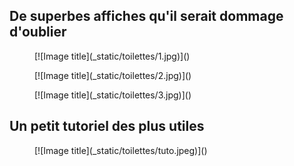 ## De superbes affiches qu'il serait dommage d'oublier

<figure markdown>
  [![Image title](_static/toilettes/1.jpg)]()
  <figcaption></figcaption>
</figure>

<figure markdown>
  [![Image title](_static/toilettes/2.jpg)]()
  <figcaption></figcaption>
</figure>

<figure markdown>
  [![Image title](_static/toilettes/3.jpg)]()
  <figcaption></figcaption>
</figure>

## Un petit tutoriel des plus utiles

<figure markdown>
  [![Image title](_static/toilettes/tuto.jpeg)]()
  <figcaption></figcaption>
</figure>